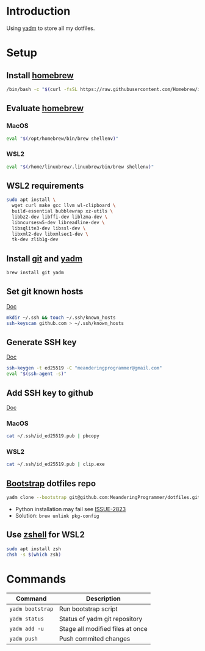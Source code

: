 # Introduction

Using [yadm](https://yadm.io/) to store all my dotfiles.

# Setup

## Install [homebrew](https://brew.sh/)

```bash
/bin/bash -c "$(curl -fsSL https://raw.githubusercontent.com/Homebrew/install/HEAD/install.sh)"
```

## Evaluate [homebrew](https://brew.sh/)

### MacOS

```bash
eval "$(/opt/homebrew/bin/brew shellenv)"
```

### WSL2

```bash
eval "$(/home/linuxbrew/.linuxbrew/bin/brew shellenv)"
```

## WSL2 requirements

```bash
sudo apt install \
  wget curl make gcc llvm wl-clipboard \
  build-essential bubblewrap xz-utils \
  libbz2-dev libffi-dev liblzma-dev \
  libncursesw5-dev libreadline-dev \
  libsqlite3-dev libssl-dev \
  libxml2-dev libxmlsec1-dev \
  tk-dev zlib1g-dev
```

## Install [git](https://formulae.brew.sh/formula/git) and [yadm](https://formulae.brew.sh/formula/yadm)

```bash
brew install git yadm
```

## Set git known hosts

[Doc](https://docs.github.com/en/authentication/keeping-your-account-and-data-secure/githubs-ssh-key-fingerprints)

```bash
mkdir ~/.ssh && touch ~/.ssh/known_hosts
ssh-keyscan github.com > ~/.ssh/known_hosts
```

## Generate SSH key

[Doc](https://docs.github.com/en/authentication/connecting-to-github-with-ssh/generating-a-new-ssh-key-and-adding-it-to-the-ssh-agent)

```bash
ssh-keygen -t ed25519 -C "meanderingprogrammer@gmail.com"
eval "$(ssh-agent -s)"
```

## Add SSH key to github

[Doc](https://docs.github.com/en/authentication/connecting-to-github-with-ssh/adding-a-new-ssh-key-to-your-github-account)

### MacOS

```bash
cat ~/.ssh/id_ed25519.pub | pbcopy
```

### WSL2

```bash
cat ~/.ssh/id_ed25519.pub | clip.exe
```

## [Bootstrap](https://yadm.io/docs/bootstrap) dotfiles repo

```bash
yadm clone --bootstrap git@github.com:MeanderingProgrammer/dotfiles.git
```

- Python installation may fail see [ISSUE-2823](https://github.com/pyenv/pyenv/issues/2823)
- Solution: `brew unlink pkg-config`

## Use [zshell](https://www.zsh.org/) for WSL2

```bash
sudo apt install zsh
chsh -s $(which zsh)
```

# Commands

| Command          | Description                      |
|------------------|----------------------------------|
| `yadm bootstrap` | Run bootstrap script             |
| `yadm status`    | Status of yadm git repository    |
| `yadm add -u`    | Stage all modified files at once |
| `yadm push`      | Push commited changes            |
